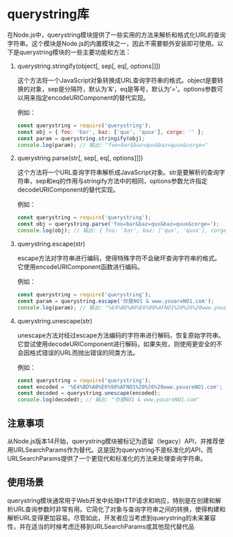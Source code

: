 # querystring库

在Node.js中，querystring模块提供了一些实用的方法来解析和格式化URL的查询字符串。这个模块是Node.js的内置模块之一，因此不需要额外安装即可使用。以下是querystring模块的一些主要功能和方法：

1. querystring.stringify(object[, sep[, eq[, options]]])

    这个方法将一个JavaScript对象转换成URL查询字符串的格式。object是要转换的对象，sep是分隔符，默认为'&'，eq是等号，默认为'='。options参数可以用来指定encodeURIComponent的替代实现。

    例如：

    ```js
    const querystring = require('querystring');
    const obj = { foo: 'bar', baz: ['qux', 'quux'], corge: '' };
    const param = querystring.stringify(obj);
    console.log(param); // 输出: "foo=bar&baz=qux&baz=quux&corge="
    ```

2. querystring.parse(str[, sep[, eq[, options]]])

    这个方法将一个URL查询字符串解析成JavaScript对象。str是要解析的查询字符串，sep和eq的作用与stringify方法中的相同，options参数允许指定decodeURIComponent的替代实现。

    例如：

    ```js
    const querystring = require('querystring');
    const obj = querystring.parse('foo=bar&baz=qux&baz=quux&corge=');
    console.log(obj); // 输出: { foo: 'bar', baz: ['qux', 'quux'], corge: '' }
    ```

3. querystring.escape(str)

    escape方法对字符串进行编码，使得特殊字符不会破坏查询字符串的格式。它使用encodeURIComponent函数进行编码。

    例如：

    ```js
    const querystring = require('querystring');
    const param = querystring.escape('你是NO1 & www.youareNO1.com');
    console.log(param); // 输出: "%E4%BD%A0%E6%98%AFNO1%20%26%20www.youareNO1.com"
    ```

4. querystring.unescape(str)

    unescape方法对经过escape方法编码的字符串进行解码，恢复原始字符串。它尝试使用decodeURIComponent进行解码，如果失败，则使用更安全的不会因格式错误的URL而抛出错误的同类方法。

    例如：

    ```js
    const querystring = require('querystring');
    const encoded = '%E4%BD%A0%E6%98%AFNO1%20%26%20www.youareNO1.com';
    const decoded = querystring.unescape(encoded);
    console.log(decoded); // 输出: "你是NO1 & www.youareNO1.com"
    ```

## 注意事项

从Node.js版本14开始，querystring模块被标记为遗留（legacy）API，并推荐使用URLSearchParams作为替代。这是因为querystring不是标准化的API，而URLSearchParams提供了一个更现代和标准化的方法来处理查询字符串。

## 使用场景

querystring模块通常用于Web开发中处理HTTP请求和响应，特别是在创建和解析URL查询参数时非常有用。它简化了对象与查询字符串之间的转换，使得构建和解析URL变得更加容易。尽管如此，开发者应当考虑到querystring的未来兼容性，并在适当的时候考虑迁移到URLSearchParams或其他现代替代品
